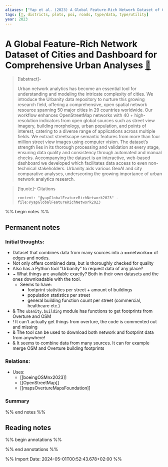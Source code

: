 ```yaml
---
aliases: ["Yap et al. (2023) A Global Feature-Rich Network Dataset of Cities and Dashboard for Comprehensive Urban Analyses"]
tags: [💎, districts, plots, poi, roads, type/data, type/utility]
year: 2023
---
```

# A Global Feature-Rich Network Dataset of Cities and Dashboard for Comprehensive Urban Analyses [📖](zotero://select/library/items/Y889UC9Q)

> [!abstract]-
> 
> Urban network analytics has become an essential tool for understanding and modeling the intricate complexity of cities. We introduce the Urbanity data repository to nurture this growing research field, offering a comprehensive, open spatial network resource spanning 50 major cities in 29 countries worldwide. Our workflow enhances OpenStreetMap networks with 40 + high-resolution indicators from open global sources such as street view imagery, building morphology, urban population, and points of interest, catering to a diverse range of applications across multiple fields. We extract streetscape semantic features from more than four million street view images using computer vision. The dataset’s strength lies in its thorough processing and validation at every stage, ensuring data quality and consistency through automated and manual checks. Accompanying the dataset is an interactive, web-based dashboard we developed which facilitates data access to even non-technical stakeholders. Urbanity aids various GeoAI and city comparative analyses, underscoring the growing importance of urban network analytics research.
> 

> [!quote]- Citations
> 
> ```query
> content: "@yapGlobalFeatureRichNetwork2023" -file:@yapGlobalFeatureRichNetwork2023
> ```

%% begin notes %%
## Permanent notes
### Initial thoughts:
- Dataset that combines data from many sources into a ==network== of edges and nodes.
- Not only offers combined data, but is thoroughly checked for quality
- Also has a Python tool "Urbanity" to request data of any place?
- ~ What things are available exactly? Both in their own datasets and the ones downloadable with the tool. 
	- Seems to have:
		- footprint statistics per street + amount of buildings
		- population statistics per street
		- general building function count per street (commercial, healthcare etc.)
- & The `ubanity.building` module has functions to get footprints from Overture and OSM
- ! It can't actually get things from overture, the code is commented out and missing
- & The tool can be used to download both network and footprint data from anywhere!
- & It seems to combine data from many sources. It can for example merge OSM and Overture building footprints

### Relations:
- Uses:
	- [[boeingOSMnx2023]] 
	- [[OpenStreetMap]]
	- [[mapsOvertureMapsFoundation]]

### Summary


%% end notes %%
## Reading notes
%% begin annotations %%

%% end annotations %%



%% Import Date: 2024-05-01T00:52:43.678+02:00 %%
